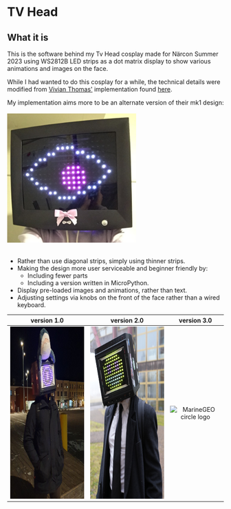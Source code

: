 # TV Head

## What it is

This is the software behind my Tv Head cosplay made for Närcon Summer 2023 using WS2812B LED strips as a dot matrix display to show various animations and images on the face.

While I had wanted to do this cosplay for a while, the technical details were modified from [Vivian Thomas'](https://rose.systems) implementation found [here](https://rose.systems/tv_head/).

My implementation aims more to be an alternate version of their mk1 design:
<br></br>
<img src='media/vivan.jpg' alt="MarineGEO circle logo" style="height: 300px; width:300px;"/>
<br></br>
- Rather than use diagonal strips, simply using thinner strips.
- Making the design more user serviceable and beginner friendly by:
  - Including fewer parts
  - Including a version written in MicroPython.
- Display pre-loaded images and animations, rather than text.
- Adjusting settings via knobs on the front of the face rather than a wired keyboard.

version 1.0 | version 2.0 | version 3.0
:-----------------------------------:|:------------------------------------:|:------------------------------------:|
<img src='media/pose.jpg' alt="MarineGEO circle logo" style="height: 400px; width:300px;"/> | <img src='media/single_suit.jpg' alt="MarineGEO circle logo" style="height: 400px; width:300px;"/> | <img src='media/v3_34.PNG' alt="MarineGEO circle logo" style="height: 400px; width:300px;"/>